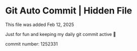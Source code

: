 # Git Auto Commit | Hidden File

This file was added Feb 12, 2025

Just for fun and keeping my daily git commit active 🤪

commit number: 1252331
